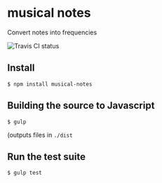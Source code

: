 # musical notes

Convert notes into frequencies

![Travis CI status](https://travis-ci.org/euangoddard/musical-notes.svg)

## Install

`$ npm install musical-notes`

## Building the source to Javascript

`$ gulp`

(outputs files in `./dist`

## Run the test suite

`$ gulp test`
